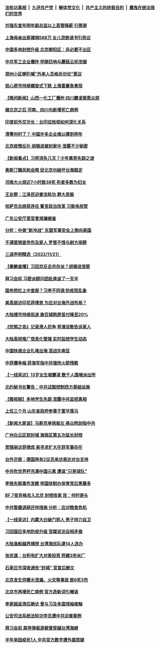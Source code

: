 ####  [法轮功真相](../../../../basic/blob/master/README.md?t=11222131) &nbsp;|&nbsp; [九评共产党](../../../../9ping.md/blob/master/README.md?t=11222131) &nbsp;|&nbsp; [解体党文化](../../../../jtdwh.md/blob/master/README.md?t=11222131)  &nbsp;|&nbsp; [共产主义的终极目的](../../../../gczydzjmd.md/blob/master/README.md?t=11222131) &nbsp;|&nbsp; [魔鬼在统治我们的世界](../../../../mgztzwmdsj.md/blob/master/README.md?t=11222131) 

#### [刘强东宣布明年副总监以上高管降薪 引猜测](../pages/nsc413/n13870834.md?t=11222131) 

#### [上海母亲出家裸捐588万 女儿贷款读书引热议](../pages/nsc413/n13870817.md?t=11222131) 

#### [中国多地封控升级 北京朝阳区：非必要不出区](../pages/nsc413/n13870806.md?t=11222131) 

#### [中共军工企业爆炸 伴随巨响与蘑菇云状浓烟](../pages/nsc413/n13870733.md?t=11222131) 

#### [郑州小区喇叭喊“外来人员格杀勿论”惹议](../pages/nsc413/n13870782.md?t=11222131) 

#### [担心房市持续螺旋式下跌 上海富豪急套现](../pages/nsc413/n13870689.md?t=11222131) 

#### [【晚间新闻】山西一化工厂爆炸 四川霸凌案惹众怒](../pages/nsc413/n13870739.md?t=11222131) 




#### [继北京之后 河南、四川也新增死亡病例](../pages/nsc413/n13870560.md?t=11222131) 

#### [印度前外交次长：台印应检视如何深化关系](../pages/nsc413/n13870674.md?t=11222131) 

#### [清零何时了？ 中国许多企业难以撑到明年](../pages/nsc413/n13870673.md?t=11222131) 

#### [北京疫情反扑 胡锡进被封家中 泄露不少秘密](../pages/nsc413/n13870633.md?t=11222131) 

#### [【新闻看点】习将消失几天？少年离奇失踪之谜](../pages/nsc413/n13870464.md?t=11222131) 

#### [奥斯汀魏凤和会晤 促北京勿破坏台海稳定](../pages/nsc413/n13870623.md?t=11222131) 

#### [河南大火烧近7小时致38死 死者多数为妇女](../pages/nsc413/n13870495.md?t=11222131) 

#### [王友群：江泽民迫害法轮功 罪大恶极](../pages/nsc413/n13870562.md?t=11222131) 

#### [哈萨克总统获连任 誓言政治改革 习致电祝贺](../pages/nsc413/n13870564.md?t=11222131) 


#### [广东公安厅高官曾湘澜被查](../pages/nsc413/n13870504.md?t=11222131) 

#### [分析：中美“新冷战” 东盟军事安全上倒向美国](../pages/nsc413/n13870403.md?t=11222131) 

#### [不满营销宣传伤及家人 罗晋不惜与剧方闹掰](../pages/nsc413/n13870468.md?t=11222131) 

#### [三退声明精选（2022/11/21）](../pages/nsc413/n13870580.md?t=11222131) 

#### [【秦鹏直播】习回京反击共存派？胡锡进泄密](../pages/nsc413/n13870296.md?t=11222131) 

#### [拜习会前 习密派顾问团赴美谈了一天半](../pages/nsc413/n13870401.md?t=11222131) 

#### [国务院杠上中宣部？习李不同调 防疫现乱象](../pages/nsc413/n13870340.md?t=11222131) 

#### [美高层访印尼菲律宾 为应对台海开战布局？](../pages/nsc413/n13870434.md?t=11222131) 

#### [大陆楼市持续低迷 逾百城购房首付降至20%](../pages/nsc413/n13870437.md?t=11222131) 

#### [《忧郁之岛》记录港人抗争 导演没敢告诉家人](../pages/nsc413/n13870380.md?t=11222131) 

#### [大陆高校推广信息化管理 实时监控学生动态](../pages/nsc413/n13868784.md?t=11222131) 

#### [中国快递企业扎堆出海 混战东南亚](../pages/nsc413/n13870397.md?t=11222131) 

#### [中菲爆争端 菲海军指中共强抢火箭残骸](../pages/nsc413/n13870342.md?t=11222131) 

#### [【一线采访】13岁女生被霸凌 数千人围堵派出所](../pages/nsc413/n13870140.md?t=11222131) 

#### [北约秘书长警告：中共试图控制西方基础设施](../pages/nsc413/n13870346.md?t=11222131) 

#### [【微视频】多地学生失踪 泄露中共监控真相](../pages/nsc413/n13869887.md?t=11222131) 

#### [上任三个月 山东省政府参事于富华落马](../pages/nsc413/n13870201.md?t=11222131) 

#### [【新闻大家谈】马斯克单挑极左 美众院剑指中共](../pages/nsc413/n13870262.md?t=11222131) 

#### [广州白云区软封城 海珠区第五次延长封控](../pages/nsc413/n13870085.md?t=11222131) 

#### [贺锦丽访菲律宾 美寻求扩大在菲军事存在](../pages/nsc413/n13870191.md?t=11222131) 

#### [台外交部：德国再有2议员来访表达对台支持](../pages/nsc413/n13870125.md?t=11222131) 

#### [中共吹世界杯充满中国元素 遭讽“只差球队”](../pages/nsc413/n13870174.md?t=11222131) 

#### [李铁失联事件发酵 举国体制办体育背后黑幕多](../pages/nsc413/n13870099.md?t=11222131) 

#### [BF.7变异株攻入北京 封控收紧 民：何时是头](../pages/nsc413/n13870143.md?t=11222131) 

#### [中共暂缓退耕还林措施 分析：应对粮食危机](../pages/nsc413/n13870080.md?t=11222131) 

#### [【一线采访】内蒙大白破门抓人 男子持刀自卫](../pages/nsc413/n13869975.md?t=11222131) 


#### [习回国后多地防疫升级 官媒说法自相矛盾](../pages/nsc413/n13869956.md?t=11222131) 



#### [大陆渔船越界捕捞 台湾海巡队逮14人送办](../pages/nsc413/n13870100.md?t=11222131) 

#### [张忠谋：台积电扩大对美投资 将建3奈米厂](../pages/nsc413/n13869991.md?t=11222131) 

#### [石家庄市深夜通告“封城” 官宣后删文](../pages/nsc413/n13869727.md?t=11222131) 

#### [北京发生供暖水泄漏、火灾等事故 致6死3伤](../pages/nsc413/n13870072.md?t=11222131) 

#### [北京市再增死亡病例 官方造新词引嘲讽](../pages/nsc413/n13869854.md?t=11222131) 


#### [李家超返港后确诊 曾与习及多国领袖接触](../pages/nsc413/n13869849.md?t=11222131) 

#### [公安司法系统法轮功学员遭中共迫害案例](../pages/nsc413/n13869580.md?t=11222131) 

#### [拜习会前 美导弹驱逐舰曾穿越台湾海峡](../pages/nsc413/n13869825.md?t=11222131) 

#### [半年来因疫死1人 中共官方数字遭外媒质疑](../pages/nsc413/n13869820.md?t=11222131) 


